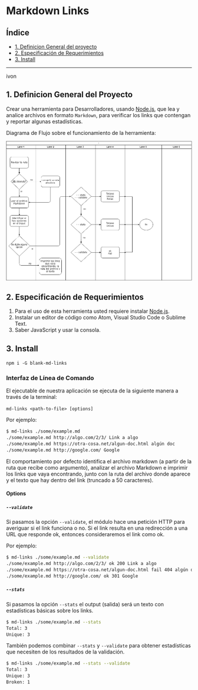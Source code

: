 # Markdown Links


## Índice

* [1. Definicion General del proyecto](#1-Definición-General-del-Proyecto)
* [2. Especificación de Requerimientos](#2-Especificación-de-Requerimientos)
* [3. Install](#3-Install)

***
ivon

## 1. Definicion General del Proyecto

Crear una herramienta para Desarrolladores, usando [Node.js](https://nodejs.org/), que lea y analice archivos
en formato `Markdown`, para verificar los links que contengan y reportar
algunas estadísticas.

Diagrama de Flujo sobre el funcionamiento de la herramienta:

<img src= "./Diagram.png">

## 2. Especificación de Requerimientos

  1. Para el uso de esta herramienta usted requiere instalar [Node.js](https://nodejs.org/es/).
  2. Instalar un editor de código como Atom, Visual Studio Code o Sublime Text.
  3. Saber JavaScript y usar la consola.

## 3. Install

`npm i -G blank-md-links`


### Interfaz de Línea de Comando

El ejecutable de nuestra aplicación se ejecuta de la siguiente manera a través de la terminal:

`md-links <path-to-file> [options]`

Por ejemplo:

```sh
$ md-links ./some/example.md
./some/example.md http://algo.com/2/3/ Link a algo
./some/example.md https://otra-cosa.net/algun-doc.html algún doc
./some/example.md http://google.com/ Google
```

El comportamiento por defecto identifica el archivo markdown (a partir de la ruta que recibe como
argumento), analizar el archivo Markdown e imprimir los links que vaya
encontrando, junto con la ruta del archivo donde aparece y el texto
que hay dentro del link (truncado a 50 caracteres).

#### Options

##### `--validate`

Si pasamos la opción `--validate`, el módulo hace una petición HTTP para
averiguar si el link funciona o no. Si el link resulta en una redirección a una
URL que responde ok, entonces consideraremos el link como ok.

Por ejemplo:

```sh
$ md-links ./some/example.md --validate
./some/example.md http://algo.com/2/3/ ok 200 Link a algo
./some/example.md https://otra-cosa.net/algun-doc.html fail 404 algún doc
./some/example.md http://google.com/ ok 301 Google
```

##### `--stats`

Si pasamos la opción `--stats` el output (salida) será un texto con estadísticas
básicas sobre los links.

```sh
$ md-links ./some/example.md --stats
Total: 3
Unique: 3
```

También podemos combinar `--stats` y `--validate` para obtener estadísticas que
necesiten de los resultados de la validación.

```sh
$ md-links ./some/example.md --stats --validate
Total: 3
Unique: 3
Broken: 1
```